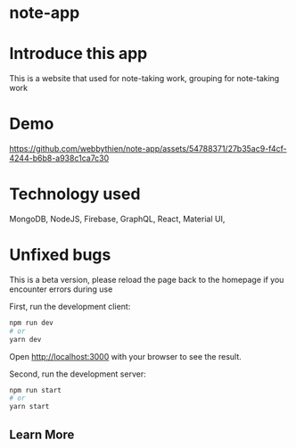 # note-app
# Introduce this app
This is a website that used for note-taking work, grouping for note-taking work
# Demo
https://github.com/webbythien/note-app/assets/54788371/27b35ac9-f4cf-4244-b6b8-a938c1ca7c30
# Technology used
MongoDB,
NodeJS,
Firebase,
GraphQL,
React,
Material UI,
# Unfixed bugs
This is a beta version, please reload the page back to the homepage if you encounter errors during use

First, run the development client:

```bash
npm run dev
# or
yarn dev
```

Open [http://localhost:3000](http://localhost:5173) with your browser to see the result.

Second, run the development server:

```bash
npm run start
# or
yarn start
```

## Learn More

